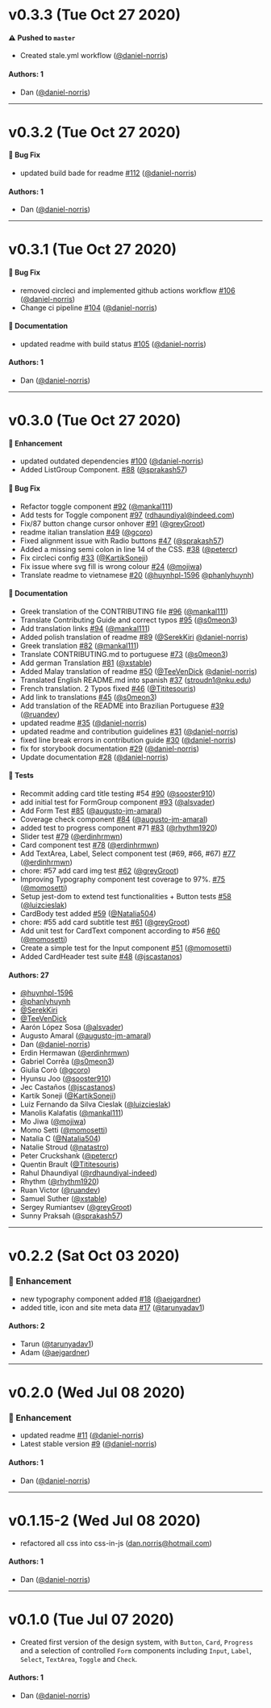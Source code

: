 # v0.3.3 (Tue Oct 27 2020)

#### ⚠️ Pushed to `master`

- Created stale.yml workflow ([@daniel-norris](https://github.com/daniel-norris))

#### Authors: 1

- Dan ([@daniel-norris](https://github.com/daniel-norris))

---

# v0.3.2 (Tue Oct 27 2020)

#### 🐛 Bug Fix

- updated build bade for readme [#112](https://github.com/daniel-norris/neu_ui/pull/112) ([@daniel-norris](https://github.com/daniel-norris))

#### Authors: 1

- Dan ([@daniel-norris](https://github.com/daniel-norris))

---

# v0.3.1 (Tue Oct 27 2020)

#### 🐛 Bug Fix

- removed circleci and implemented github actions workflow [#106](https://github.com/daniel-norris/neu_ui/pull/106) ([@daniel-norris](https://github.com/daniel-norris))
- Change ci pipeline [#104](https://github.com/daniel-norris/neu_ui/pull/104) ([@daniel-norris](https://github.com/daniel-norris))

#### 📝 Documentation

- updated readme with build status [#105](https://github.com/daniel-norris/neu_ui/pull/105) ([@daniel-norris](https://github.com/daniel-norris))

#### Authors: 1

- Dan ([@daniel-norris](https://github.com/daniel-norris))

---

# v0.3.0 (Tue Oct 27 2020)

#### 🚀 Enhancement

- updated outdated dependencies [#100](https://github.com/daniel-norris/neu_ui/pull/100) ([@daniel-norris](https://github.com/daniel-norris))
- Added ListGroup Component. [#88](https://github.com/daniel-norris/neu_ui/pull/88) ([@sprakash57](https://github.com/sprakash57))

#### 🐛 Bug Fix

- Refactor toggle component [#92](https://github.com/daniel-norris/neu_ui/pull/92) ([@mankal111](https://github.com/mankal111))
- Add tests for Toggle component [#97](https://github.com/daniel-norris/neu_ui/pull/97) (rdhaundiyal@indeed.com)
- Fix/87 button change cursor onhover [#91](https://github.com/daniel-norris/neu_ui/pull/91) ([@greyGroot](https://github.com/greyGroot))
- readme italian translation [#49](https://github.com/daniel-norris/neu_ui/pull/49) ([@gcoro](https://github.com/gcoro))
- Fixed alignment issue with Radio buttons [#47](https://github.com/daniel-norris/neu_ui/pull/47) ([@sprakash57](https://github.com/sprakash57))
- Added a missing semi colon in line 14 of the CSS. [#38](https://github.com/daniel-norris/neu_ui/pull/38) ([@petercr](https://github.com/petercr))
- Fix circleci config [#33](https://github.com/daniel-norris/neu_ui/pull/33) ([@KartikSoneji](https://github.com/KartikSoneji))
- Fix issue where svg fill is wrong colour [#24](https://github.com/daniel-norris/neu_ui/pull/24) ([@mojiwa](https://github.com/mojiwa))
- Translate readme to vietnamese [#20](https://github.com/daniel-norris/neu_ui/pull/20) ([@huynhpl-1596](https://github.com/huynhpl-1596) [@phanlyhuynh](https://github.com/phanlyhuynh))

#### 📝 Documentation

- Greek translation of the CONTRIBUTING file [#96](https://github.com/daniel-norris/neu_ui/pull/96) ([@mankal111](https://github.com/mankal111))
- Translate Contributing Guide and correct typos [#95](https://github.com/daniel-norris/neu_ui/pull/95) ([@s0meon3](https://github.com/s0meon3))
- Add translation links [#94](https://github.com/daniel-norris/neu_ui/pull/94) ([@mankal111](https://github.com/mankal111))
- Added polish translation of readme [#89](https://github.com/daniel-norris/neu_ui/pull/89) ([@SerekKiri](https://github.com/SerekKiri) [@daniel-norris](https://github.com/daniel-norris))
- Greek translation [#82](https://github.com/daniel-norris/neu_ui/pull/82) ([@mankal111](https://github.com/mankal111))
- Translate CONTRIBUTING.md to portuguese [#73](https://github.com/daniel-norris/neu_ui/pull/73) ([@s0meon3](https://github.com/s0meon3))
- Add german Translation [#81](https://github.com/daniel-norris/neu_ui/pull/81) ([@xstable](https://github.com/xstable))
- Added Malay translation of readme [#50](https://github.com/daniel-norris/neu_ui/pull/50) ([@TeeVenDick](https://github.com/TeeVenDick) [@daniel-norris](https://github.com/daniel-norris))
- Translated English README.md into spanish [#37](https://github.com/daniel-norris/neu_ui/pull/37) (stroudn1@nku.edu)
- French translation. 2 Typos fixed [#46](https://github.com/daniel-norris/neu_ui/pull/46) ([@Tititesouris](https://github.com/Tititesouris))
- Add link to translations [#45](https://github.com/daniel-norris/neu_ui/pull/45) ([@s0meon3](https://github.com/s0meon3))
- Add translation of the README into Brazilian Portuguese [#39](https://github.com/daniel-norris/neu_ui/pull/39) ([@ruandev](https://github.com/ruandev))
- updated readme [#35](https://github.com/daniel-norris/neu_ui/pull/35) ([@daniel-norris](https://github.com/daniel-norris))
- updated readme and contribution guidelines [#31](https://github.com/daniel-norris/neu_ui/pull/31) ([@daniel-norris](https://github.com/daniel-norris))
- fixed line break errors in contribution guide [#30](https://github.com/daniel-norris/neu_ui/pull/30) ([@daniel-norris](https://github.com/daniel-norris))
- fix for storybook documentation [#29](https://github.com/daniel-norris/neu_ui/pull/29) ([@daniel-norris](https://github.com/daniel-norris))
- Update documentation [#28](https://github.com/daniel-norris/neu_ui/pull/28) ([@daniel-norris](https://github.com/daniel-norris))

#### 🧪 Tests

- Recommit adding card title testing #54 [#90](https://github.com/daniel-norris/neu_ui/pull/90) ([@sooster910](https://github.com/sooster910))
- add initial test for FormGroup component [#93](https://github.com/daniel-norris/neu_ui/pull/93) ([@alsvader](https://github.com/alsvader))
- Add Form Test [#85](https://github.com/daniel-norris/neu_ui/pull/85) ([@augusto-jm-amaral](https://github.com/augusto-jm-amaral))
- Coverage check component [#84](https://github.com/daniel-norris/neu_ui/pull/84) ([@augusto-jm-amaral](https://github.com/augusto-jm-amaral))
- added test to progress component #71 [#83](https://github.com/daniel-norris/neu_ui/pull/83) ([@rhythm1920](https://github.com/rhythm1920))
- Slider test [#79](https://github.com/daniel-norris/neu_ui/pull/79) ([@erdinhrmwn](https://github.com/erdinhrmwn))
- Card component test [#78](https://github.com/daniel-norris/neu_ui/pull/78) ([@erdinhrmwn](https://github.com/erdinhrmwn))
- Add TextArea, Label, Select component test (#69, #66, #67) [#77](https://github.com/daniel-norris/neu_ui/pull/77) ([@erdinhrmwn](https://github.com/erdinhrmwn))
- chore: #57 add card img test [#62](https://github.com/daniel-norris/neu_ui/pull/62) ([@greyGroot](https://github.com/greyGroot))
- Improving Typography component test coverage to 97%. [#75](https://github.com/daniel-norris/neu_ui/pull/75) ([@momosetti](https://github.com/momosetti))
- Setup jest-dom to extend test functionalities + Button tests [#58](https://github.com/daniel-norris/neu_ui/pull/58) ([@luizcieslak](https://github.com/luizcieslak))
- CardBody test added [#59](https://github.com/daniel-norris/neu_ui/pull/59) ([@Natalia504](https://github.com/Natalia504))
- chore: #55 add card subtitle test [#61](https://github.com/daniel-norris/neu_ui/pull/61) ([@greyGroot](https://github.com/greyGroot))
- Add unit test for CardText component according to #56 [#60](https://github.com/daniel-norris/neu_ui/pull/60) ([@momosetti](https://github.com/momosetti))
- Create a simple test for the Input component [#51](https://github.com/daniel-norris/neu_ui/pull/51) ([@momosetti](https://github.com/momosetti))
- Added CardHeader test suite [#48](https://github.com/daniel-norris/neu_ui/pull/48) ([@jscastanos](https://github.com/jscastanos))

#### Authors: 27

- [@huynhpl-1596](https://github.com/huynhpl-1596)
- [@phanlyhuynh](https://github.com/phanlyhuynh)
- [@SerekKiri](https://github.com/SerekKiri)
- [@TeeVenDick](https://github.com/TeeVenDick)
- Aarón López Sosa ([@alsvader](https://github.com/alsvader))
- Augusto Amaral ([@augusto-jm-amaral](https://github.com/augusto-jm-amaral))
- Dan ([@daniel-norris](https://github.com/daniel-norris))
- Erdin Hermawan ([@erdinhrmwn](https://github.com/erdinhrmwn))
- Gabriel Corrêa ([@s0meon3](https://github.com/s0meon3))
- Giulia Corò ([@gcoro](https://github.com/gcoro))
- Hyunsu Joo ([@sooster910](https://github.com/sooster910))
- Jec Castaños ([@jscastanos](https://github.com/jscastanos))
- Kartik Soneji ([@KartikSoneji](https://github.com/KartikSoneji))
- Luiz Fernando da Silva Cieslak ([@luizcieslak](https://github.com/luizcieslak))
- Manolis Kalafatis ([@mankal111](https://github.com/mankal111))
- Mo Jiwa ([@mojiwa](https://github.com/mojiwa))
- Momo Setti ([@momosetti](https://github.com/momosetti))
- Natalia C ([@Natalia504](https://github.com/Natalia504))
- Natalie Stroud ([@natastro](https://github.com/natastro))
- Peter Cruckshank ([@petercr](https://github.com/petercr))
- Quentin Brault ([@Tititesouris](https://github.com/Tititesouris))
- Rahul Dhaundiyal ([@rdhaundiyal-indeed](https://github.com/rdhaundiyal-indeed))
- Rhythm ([@rhythm1920](https://github.com/rhythm1920))
- Ruan Victor ([@ruandev](https://github.com/ruandev))
- Samuel Suther ([@xstable](https://github.com/xstable))
- Sergey Rumiantsev ([@greyGroot](https://github.com/greyGroot))
- Sunny Praksah ([@sprakash57](https://github.com/sprakash57))

---

# v0.2.2 (Sat Oct 03 2020)

### 🚀 Enhancement

- new typography component added [#18](https://github.com/daniel-norris/neu_ui/pull/18) ([@aejgardner](https://github.com/aejgardner))
- added title, icon and site meta data [#17](https://github.com/daniel-norris/neu_ui/pull/17) ([@tarunyadav1](https://github.com/tarunyadav1))

#### Authors: 2

- Tarun ([@tarunyadav1](https://github.com/tarunyadav1))
- Adam ([@aejgardner](https://github.com/aejgardner))

---

# v0.2.0 (Wed Jul 08 2020)

### 🚀 Enhancement

- updated readme [#11](https://github.com/daniel-norris/neu_ui/pull/11) ([@daniel-norris](https://github.com/daniel-norris))
- Latest stable version [#9](https://github.com/daniel-norris/neu_ui/pull/9) ([@daniel-norris](https://github.com/daniel-norris))

#### Authors: 1

- Dan ([@daniel-norris](https://github.com/daniel-norris))

---


# v0.1.15-2 (Wed Jul 08 2020)

- refactored all css into css-in-js (dan.norris@hotmail.com)

#### Authors: 1

- Dan ([@daniel-norris](https://github.com/daniel-norris))

---

# v0.1.0 (Tue Jul 07 2020)

- Created first version of the design system, with `Button`, `Card`, `Progress` and a selection of controlled `Form` components including `Input`, `Label`, `Select`, `TextArea`, `Toggle` and `Check`.

#### Authors: 1

- Dan ([@daniel-norris](https://github.com/daniel-norris))
